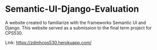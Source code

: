 # Semantic-UI-Django-Evaluation
A website created to familiarize with the frameworks Semantic UI and Django. This website served as a submission to the final term project for CPS530.

Link: https://zdmhcps530.herokuapp.com/
